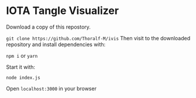 # IOTA Tangle Visualizer

Download a copy of this repostory.

`
git clone https://github.com/Thoralf-M/ivis
`
Then visit to the downloaded repository and install dependencies with:

`
npm i
` or 
`
yarn
`

Start it with:

`
node index.js
`

Open `localhost:3000` in your browser
